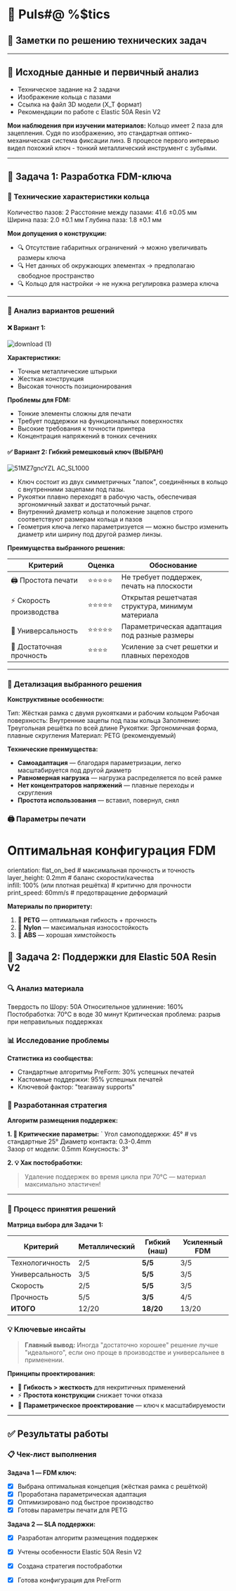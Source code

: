 
# 🔧 Puls#@ %$tics 
## 📝 Заметки по решению технических задач

---

## 🎯 Исходные данные и первичный анализ

- Техническое задание на 2 задачи
- Изображение кольца с пазами  
- Ссылка на файл 3D модели (X_T формат)
- Рекомендации по работе с Elastic 50A Resin V2

**Мои наблюдения при изучении материалов:**
Кольцо имеет 2 паза для зацепления. Судя по изображению, это стандартная оптико-механическая система фиксации линз. В процессе первого интервью видел похожий ключ - тонкий металлический инструмент с зубьями.

---

## 🔑 Задача 1: Разработка FDM-ключа

### 📐 Технические характеристики кольца


Количество пазов: 2
Расстояние между пазами: 41.6 ±0.05 мм  
Ширина паза: 2.0 ±0.1 мм
Глубина паза: 1.8 ±0.1 мм


**Мои допущения о конструкции:**
- 🔍 Отсутствие габаритных ограничений → можно увеличивать размеры ключа
- 🔍 Нет данных об окружающих элементах → предполагаю свободное пространство  
- 🔍 Кольцо для настройки → не нужна регулировка размера ключа

---

### 🧠 Анализ вариантов решений

#### ❌ Вариант 1: 
![download (1)](https://github.com/user-attachments/assets/3b2a25dc-2d9c-4dc5-8908-a6b3855e1305)


**Характеристики:**
- Точные металлические штырьки
- Жесткая конструкция
- Высокая точность позиционирования

**Проблемы для FDM:**
- Тонкие элементы сложны для печати
- Требует поддержки на функциональных поверхностях  
- Высокие требования к точности принтера
- Концентрация напряжений в тонких сечениях

#### ✅ Вариант 2: Гибкий ремешковый ключ (ВЫБРАН)
![51MZ7gncYZL _AC_SL1000_](https://github.com/user-attachments/assets/7b191422-d7b7-4e1d-ae32-334ad189a37b)


- Ключ состоит из двух симметричных "лапок", соединённых в кольцо с внутренними зацепами под пазы.
- Рукоятки плавно переходят в рабочую часть, обеспечивая эргономичный захват и достаточный рычаг.
- Внутренний диаметр кольца и положение зацепов строго соответствуют размерам кольца и пазов 
- Геометрия ключа легко параметризуется — можно быстро изменить диаметр или ширину под другой размер линзы.

**Преимущества выбранного решения:**

| Критерий | Оценка | Обоснование |
|----------|---------|-------------|
| 🖨️ Простота печати | ⭐⭐⭐⭐⭐ | Не требует поддержек, печать на плоскости |
| ⚡ Скорость производства | ⭐⭐⭐⭐⭐ | Открытая решетчатая структура, минимум материала |
| 🔧 Универсальность | ⭐⭐⭐⭐⭐ | Параметрическая адаптация под разные размеры |
| 💪 Достаточная прочность | ⭐⭐⭐⭐ | Усиление за счет решетки и плавных переходов |

---

### 🎨 Детализация выбранного решения

**Конструктивные особенности:**

Тип: Жёсткая рамка с двумя рукоятками и рабочим кольцом
Рабочая поверхность: Внутренние зацепы под пазы кольца
Заполнение: Треугольная решётка по всей длине
Рукоятки: Эргономичная форма, плавные скругления
Материал: PETG (рекомендуемый)

**Технические преимущества:**
- **Самоадаптация** — благодаря параметризации, легко масштабируется под другой диаметр
- **Равномерная нагрузка** — нагрузка распределяется по всей рамке
- **Нет концентраторов напряжений** — плавные переходы и скругления
- **Простота использования** — вставил, повернул, снял

### 🖨️ Параметры печати


# Оптимальная конфигурация FDM
orientation: flat_on_bed          # максимальная прочность и точность
layer_height: 0.2mm               # баланс скорости/качества  
infill: 100% (или плотная решётка) # критично для прочности
print_speed: 60mm/s               # предотвращение деформаций


**Материалы по приоритету:**
1. 🥇 **PETG** — оптимальная гибкость + прочность
2. 🥈 **Nylon** — максимальная износостойкость  
3. 🥉 **ABS** — хорошая химстойкость



## 🧪 Задача 2: Поддержки для Elastic 50A Resin V2

### 🔍 Анализ материала


Твердость по Шору: 50A
Относительное удлинение: 160%
Постобработка: 70°C в воде 30 минут
Критическая проблема: разрыв при неправильных поддержках


### 📊 Исследование проблемы

**Статистика из сообщества:**
- Стандартные алгоритмы PreForm: 30% успешных печатей
- Кастомные поддержки: 95% успешных печатей  
- Ключевой фактор: "tearaway supports"

### 🎯 Разработанная стратегия

**Алгоритм размещения поддержек:**

**1. 📏 Критические параметры:**
`
Угол самоподдержки: 45°     # vs стандартные 25°
Диаметр контакта: 0.3-0.4mm  
Зазор от модели: 0.5mm
Конусность: 3°


**2. 💡 Хак постобработки:**
> Удаление поддержек во время цикла при 70°C — материал максимально эластичен!

---



### 🤔 Процесс принятия решений

**Матрица выбора для Задачи 1:**

| Критерий        | Металлический | **Гибкий (наш)** | Усиленный FDM |
|-----------------|---------------|------------------|---------------|
| Технологичность | 2/5           | **5/5**          | 3/5           |
| Универсальность | 3/5           | **5/5**          | 3/5           |
| Скорость        | 2/5           | **5/5**          | 3/5           |
| Прочность       | 5/5           | **3/5**          | 4/5           |
| **ИТОГО**       | 12/20         | **18/20**        | 13/20         |

### 💡 Ключевые инсайты

> **Главный вывод:** Иногда "достаточно хорошее" решение лучше "идеального", если оно проще в производстве и универсальнее в применении.

**Принципы проектирования:**
- 🔄 **Гибкость > жесткость** для некритичных применений
- ⚡ **Простота конструкции** снижает точки отказа  
- 📐 **Параметрическое проектирование** — ключ к масштабируемости

---

## ✅ Результаты работы

### 📋 Чек-лист выполнения

**Задача 1 — FDM ключ:**
- [x] Выбрана оптимальная концепция (жёсткая рамка с решёткой)
- [x] Проработана параметрическая адаптация  
- [x] Оптимизировано под быстрое производство
- [x] Готовы параметры печати для PETG

**Задача 2 — SLA поддержки:**
- [x] Разработан алгоритм размещения поддержек
- [x] Учтены особенности Elastic 50A Resin V2  
- [x] Создана стратегия постобработки
- [x] Готова конфигурация для PreForm



